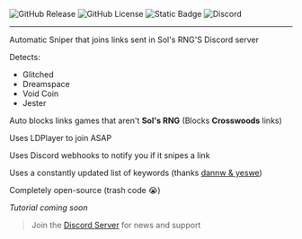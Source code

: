 ![GitHub Release](https://img.shields.io/github/v/release/azulzz/lazy-bum-sniper) ![GitHub License](https://img.shields.io/github/license/azulzz/lazy-bum-sniper) ![Static Badge](https://img.shields.io/badge/auto-sniper-blue) ![Discord](https://img.shields.io/discord/1342682939682717778?logo=discord&logoColor=white&label=discord&color=blue)




---

Automatic Sniper that joins links sent in Sol's RNG'S Discord server

Detects:
  - Glitched
  - Dreamspace
  - Void Coin
  - Jester
  
Auto blocks links games that aren't **Sol's RNG** (Blocks **Crosswoods** links)

Uses LDPlayer to join ASAP

Uses Discord webhooks to notify you if it snipes a link

Uses a constantly updated list of keywords (thanks [dannw & yeswe](https://discord.gg/solsniper))

Completely open-source (trash code 😭)

*Tutorial coming soon*

> Join the [Discord Server](https://discord.gg/BVwpd7jwYj) for news and support
